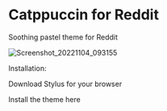 # Catppuccin for Reddit

Soothing pastel theme for Reddit

![Screenshot_20221104_093155](https://user-images.githubusercontent.com/91804473/199872617-11217304-9493-45b8-a6da-1b721a8aa372.png)

Installation:

Download Stylus for your browser

Install the theme here
